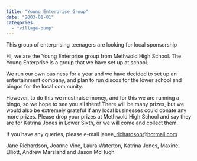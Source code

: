 ```yaml
---
title: "Young Enterprise Group"
date: "2003-01-01"
categories: 
  - "village-pump"
---
```


This group of enterprising teenagers are looking for local sponsorship

Hi, we are the Young Enterprise group from Methwold High School. The Young Enterprise is a group that we have set up at school.

We run our own business for a year and we have decided to set up an entertainment company, and plan to run discos for the lower school and bingos for the local community.

However, to do this we must raise money, and for this we are running a bingo, so we hope to see you all there! There will be many prizes, but we would also be extremely grateful if any local businesses could donate any more prizes. Please drop your prizes at Methwold High School and say they are for Katrina Jones in Lower Sixth, or we will come and collect them.

If you have any queries, please e-mail janee\_richardson@hotmail.com

Jane Richardson, Joanne Vine, Laura Waterton, Katrina Jones, Maxine Elliott, Andrew Marsland and Jason McHugh
